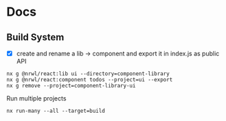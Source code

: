 # Docs

## Build System

- [x] create and rename a lib -> component and export it in index.js as public API

```
nx g @nrwl/react:lib ui --directory=component-library
nx g @nrwl/react:component todos --project=ui --export
nx g remove --project=component-library-ui
```

Run multiple projects

```
nx run-many --all --target=build
```
